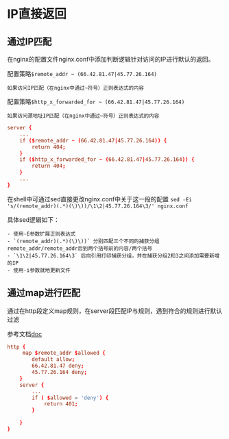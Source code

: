 # IP直接返回

## 通过IP匹配

在nginx的配置文件nginx.conf中添加判断逻辑针对访问的IP进行默认的返回。

配置策略`$remote_addr ~ (66.42.81.47|45.77.26.164)`

    如果访问IP匹配（在nginx中通过~符号）正则表达式的内容

配置策略`$http_x_forwarded_for ~ (66.42.81.47|45.77.26.164)`

    如果访问源地址IP匹配（在nginx中通过~符号）正则表达式的内容

```conf
server {
    ...
    if ($remote_addr ~ (66.42.81.47|45.77.26.164)) {
        return 404;
    }
    if ($http_x_forwarded_for ~ (66.42.81.47|45.77.26.164)) {
        return 404;
    }
    ...
}
```

在shell中可通过sed直接更改nginx.conf中关于这一段的配置
`sed -Ei 's/(remote_addr)(.*)(\)\))/\1\2|45.77.26.164\3/' nginx.conf`

具体sed逻辑如下：

    - 使用-E参数扩展正则表达式
    - `(remote_addr)(.*)(\)\))` 分别匹配三个不同的捕获分组remote_addr/remote_addr后到两个括号前的内容/两个括号
    - `\1\2|45.77.26.164\3` 后向引用打印捕获分组，并在捕获分组2和3之间添加需要新增的IP
    - 使用-i参数就地更新文件

## 通过map进行匹配

通过在http段定义map规则，在server段匹配IP与规则，遇到符合的规则进行默认过滤

参考文档[doc](https://tengine.taobao.org/nginx_docs/cn/docs/http/ngx_http_map_module.html#map)

```conf
http {
     map $remote_addr $allowed {
        default allow;
        66.42.81.47 deny;
        45.77.26.164 deny;
    }
    server {
        ...
        if ( $allowed = 'deny') {
            return 401;
        }

    }
}